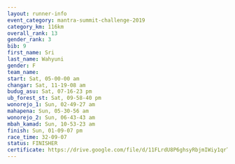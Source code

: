 ```yaml
---
layout: runner-info 
event_category: mantra-summit-challenge-2019 
category_km: 116km 
overall_rank: 13
gender_rank: 3
bib: 9
first_name: Sri
last_name: Wahyuni
gender: F
team_name: 
start: Sat, 05-00-00 am
changar: Sat, 11-19-08 am
budug_asu: Sat, 07-16-23 pm
ub_forest_st: Sat, 09-58-40 pm
wonorejo_1: Sun, 02-49-27 am
mahapena: Sun, 05-30-56 am
wonorejo_2: Sun, 06-43-43 am
mbah_kamad: Sun, 10-53-23 am
finish: Sun, 01-09-07 pm
race_time: 32-09-07
status: FINISHER
certificate: https://drive.google.com/file/d/11FLrdU8P6ghsyRbjmIWiy1qrTHxtWJiw/view?usp=sharing
---
```

